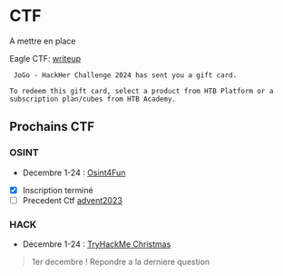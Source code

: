 # CTF 

A mettre en place

Eagle CTF: [writeup](https://github.com/Horlogium/objectif-eagle/blob/main/Rapport%20-%20dodo%20pizza.pdf)

```text
 JoGo - HackHer Challenge 2024 has sent you a gift card.

To redeem this gift card, select a product from HTB Platform or a subscription plan/cubes from HTB Academy. 
```

## Prochains CTF

### OSINT
- Decembre 1-24 : [Osint4Fun](https://www.osint4fun.eu/advent2024/fr/)
- [x] Inscription terminé
- [ ] Precedent Ctf [advent2023](https://www.adventofosint.com/fr/2023/) 

### HACK
- Decembre 1-24 : [TryHackMe Christmas](https://tryhackme.com/r/room/adventofcyber2024)
> 1er decembre ! Repondre a la derniere question